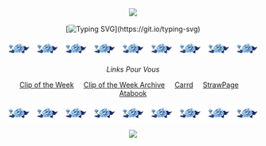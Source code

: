 <div align="center">

<img src="https://github.com/SodanGum/SodanGum/blob/ad4b8ec9044d281175276ee155469918a881ac2b/tumblr_3341d8373289a980a99112b82b365bce_0a2c4e83_540.webp" />
</p>

[![Typing SVG](https://readme-typing-svg.herokuapp.com?font=Dongle&size=45&pause=1000&color=828DA0&center=true&width=500&lines=Won't+you+make+me+number+one%3F+;Yoisho.)](https://git.io/typing-svg)

<img src="https://github.com/SodanGum/SodanGum/blob/32fc185705beab6ac115d4ad8de3005523e36c96/tumblr_6cd686924e0121f76d230c1a30e249ab_4459cf12_2048.png" />

*Links Pour Vous*

[Clip of the Week](https://www.youtube.com/shorts/oYus7gj9S8s) &nbsp;&nbsp;&nbsp; [Clip of the Week Archive](https://pastebin.com/UqBp6Eit) &nbsp;&nbsp;&nbsp; [Carrd](https://sodangum.carrd.co/) &nbsp;&nbsp;&nbsp; [StrawPage](https://sodangum.straw.page) &nbsp;&nbsp;&nbsp; [Atabook](https://sodangum.atabook.org/)

<img src="https://github.com/SodanGum/SodanGum/blob/32fc185705beab6ac115d4ad8de3005523e36c96/tumblr_6cd686924e0121f76d230c1a30e249ab_4459cf12_2048.png" />

![](https://komarev.com/ghpvc/?username=SodanGum&label=Our+Princess&color=828da0&style=for-the-badge)
